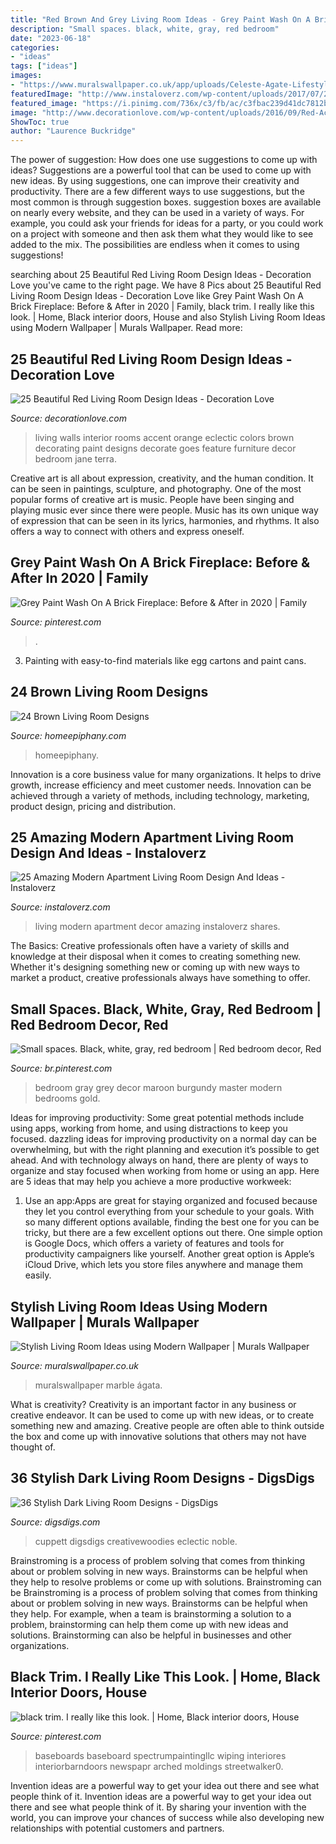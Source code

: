 ```yaml
---
title: "Red Brown And Grey Living Room Ideas - Grey Paint Wash On A Brick Fireplace: Before &amp; After In 2020"
description: "Small spaces. black, white, gray, red bedroom"
date: "2023-06-18"
categories:
- "ideas"
tags: ["ideas"]
images:
- "https://www.muralswallpaper.co.uk/app/uploads/Celeste-Agate-Lifestyle-Web-2.jpg"
featuredImage: "http://www.instaloverz.com/wp-content/uploads/2017/07/21.-Modern-Apartment-Living-Room-Decor.jpg"
featured_image: "https://i.pinimg.com/736x/c3/fb/ac/c3fbac239d41dc7812bea399b0c6a534.jpg"
image: "http://www.decorationlove.com/wp-content/uploads/2016/09/Red-Accent-Wall-Living-Room-Ideas.jpg"
ShowToc: true
author: "Laurence Buckridge"
---
```



The power of suggestion: How does one use suggestions to come up with ideas?
Suggestions are a powerful tool that can be used to come up with new ideas. By using suggestions, one can improve their creativity and productivity. There are a few different ways to use suggestions, but the most common is through suggestion boxes. suggestion boxes are available on nearly every website, and they can be used in a variety of ways. For example, you could ask your friends for ideas for a party, or you could work on a project with someone and then ask them what they would like to see added to the mix. The possibilities are endless when it comes to using suggestions!

	

		
searching about 25 Beautiful Red Living Room Design Ideas - Decoration Love you've came to the right page. We have 8 Pics about 25 Beautiful Red Living Room Design Ideas - Decoration Love like Grey Paint Wash On A Brick Fireplace: Before &amp; After in 2020 | Family, black trim. I really like this look. | Home, Black interior doors, House and also Stylish Living Room Ideas using Modern Wallpaper | Murals Wallpaper. Read more:
		
    
## 25 Beautiful Red Living Room Design Ideas - Decoration Love

<img loading=lazy src="http://www.decorationlove.com/wp-content/uploads/2016/09/Red-Accent-Wall-Living-Room-Ideas.jpg" onerror="this.onerror=null;this.src='https://tse1.mm.bing.net/th?id=OIP.tEJHBPIvqb4aB-5U3cNsmgHaLH&amp;pid=15.1';" alt="25 Beautiful Red Living Room Design Ideas - Decoration Love">

_Source: decorationlove.com_

>living walls interior rooms accent orange eclectic colors brown decorating paint designs decorate goes feature furniture decor bedroom jane terra. 

	

Creative art is all about expression, creativity, and the human condition. It can be seen in paintings, sculpture, and photography. One of the most popular forms of creative art is music. People have been singing and playing music ever since there were people. Music has its own unique way of expression that can be seen in its lyrics, harmonies, and rhythms. It also offers a way to connect with others and express oneself.

    
## Grey Paint Wash On A Brick Fireplace: Before &amp; After In 2020 | Family

<img loading=lazy src="https://i.pinimg.com/736x/c3/fb/ac/c3fbac239d41dc7812bea399b0c6a534.jpg" onerror="this.onerror=null;this.src='https://tse2.mm.bing.net/th?id=OIP.FoLBaP2GYEBde5mY4llqigHaJ3&amp;pid=15.1';" alt="Grey Paint Wash On A Brick Fireplace: Before &amp; After in 2020 | Family">

_Source: pinterest.com_

>. 

	

3. Painting with easy-to-find materials like egg cartons and paint cans.

    
## 24 Brown Living Room Designs

<img loading=lazy src="https://homeepiphany.com/wp-content/uploads/2015/12/24-Brown-Living-Room-Designs-3.jpg" onerror="this.onerror=null;this.src='https://tse2.mm.bing.net/th?id=OIP.XYWTu8R4kZZpy3do-fcH7AHaE8&amp;pid=15.1';" alt="24 Brown Living Room Designs">

_Source: homeepiphany.com_

>homeepiphany. 

	

Innovation is a core business value for many organizations. It helps to drive growth, increase efficiency and meet customer needs. Innovation can be achieved through a variety of methods, including technology, marketing, product design, pricing and distribution.

    
## 25 Amazing Modern Apartment Living Room Design And Ideas - Instaloverz

<img loading=lazy src="http://www.instaloverz.com/wp-content/uploads/2017/07/21.-Modern-Apartment-Living-Room-Decor.jpg" onerror="this.onerror=null;this.src='https://tse2.mm.bing.net/th?id=OIP.w7hH0A4qiGrUn_ikA_I_PgHaLS&amp;pid=15.1';" alt="25 Amazing Modern Apartment Living Room Design And Ideas - Instaloverz">

_Source: instaloverz.com_

>living modern apartment decor amazing instaloverz shares. 

	

The Basics:
Creative professionals often have a variety of skills and knowledge at their disposal when it comes to creating something new. Whether it's designing something new or coming up with new ways to market a product, creative professionals always have something to offer.

    
## Small Spaces. Black, White, Gray, Red Bedroom | Red Bedroom Decor, Red

<img loading=lazy src="https://i.pinimg.com/736x/fc/f4/7c/fcf47cc0e2eee12300977de49c15b5b1--gray-red-bedroom-red-bedrooms.jpg" onerror="this.onerror=null;this.src='https://tse3.mm.bing.net/th?id=OIP.moMR7HDvUxO4zcuqpsugFgHaJ3&amp;pid=15.1';" alt="Small spaces. Black, white, gray, red bedroom | Red bedroom decor, Red">

_Source: br.pinterest.com_

>bedroom gray grey decor maroon burgundy master modern bedrooms gold. 

	

Ideas for improving productivity: Some great potential methods include using apps, working from home, and using distractions to keep you focused.
dazzling ideas for improving productivity on a normal day can be overwhelming, but with the right planning and execution it’s possible to get ahead. And with technology always on hand, there are plenty of ways to organize and stay focused when working from home or using an app. Here are 5 ideas that may help you achieve a more productive workweek:
1. Use an app:Apps are great for staying organized and focused because they let you control everything from your schedule to your goals. With so many different options available, finding the best one for you can be tricky, but there are a few excellent options out there. One simple option is Google Docs, which offers a variety of features and tools for productivity campaigners like yourself. Another great option is Apple’s iCloud Drive, which lets you store files anywhere and manage them easily.

    
## Stylish Living Room Ideas Using Modern Wallpaper | Murals Wallpaper

<img loading=lazy src="https://www.muralswallpaper.co.uk/app/uploads/Celeste-Agate-Lifestyle-Web-2.jpg" onerror="this.onerror=null;this.src='https://tse3.mm.bing.net/th?id=OIP.-11vp19wTzU6p8w09FPamAHaNV&amp;pid=15.1';" alt="Stylish Living Room Ideas using Modern Wallpaper | Murals Wallpaper">

_Source: muralswallpaper.co.uk_

>muralswallpaper marble ágata. 

	

What is creativity?
Creativity is an important factor in any business or creative endeavor. It can be used to come up with new ideas, or to create something new and amazing. Creative people are often able to think outside the box and come up with innovative solutions that others may not have thought of.

    
## 36 Stylish Dark Living Room Designs - DigsDigs

<img loading=lazy src="https://www.digsdigs.com/photos/stylish-dark-living-room-designs-19.jpg" onerror="this.onerror=null;this.src='https://tse3.mm.bing.net/th?id=OIP.tvknlHcxxRxIJRwdqCDT9wHaLH&amp;pid=15.1';" alt="36 Stylish Dark Living Room Designs - DigsDigs">

_Source: digsdigs.com_

>cuppett digsdigs creativewoodies eclectic noble. 

	

Brainstroming is a process of problem solving that comes from thinking about or problem solving in new ways. Brainstorms can be helpful when they help to resolve problems or come up with solutions. Brainstroming can be
Brainstroming is a process of problem solving that comes from thinking about or problem solving in new ways. Brainstorms can be helpful when they help. For example, when a team is brainstorming a solution to a problem, brainstorming can help them come up with new ideas and solutions. Brainstorming can also be helpful in businesses and other organizations.

    
## Black Trim. I Really Like This Look. | Home, Black Interior Doors, House

<img loading=lazy src="https://i.pinimg.com/736x/2f/b6/a7/2fb6a7696198b6df1a4623893daa7c79.jpg" onerror="this.onerror=null;this.src='https://tse1.mm.bing.net/th?id=OIP.pUP-RBzEstyWD6GYKFWF8wHaJ4&amp;pid=15.1';" alt="black trim. I really like this look. | Home, Black interior doors, House">

_Source: pinterest.com_

>baseboards baseboard spectrumpaintingllc wiping interiores interiorbarndoors newspapr arched moldings streetwalker0. 

	

Invention ideas are a powerful way to get your idea out there and see what people think of it.
Invention ideas are a powerful way to get your idea out there and see what people think of it. By sharing your invention with the world, you can improve your chances of success while also developing new relationships with potential customers and partners.

